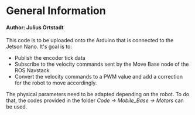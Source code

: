 # General Information
#### Author: Julius Ortstadt

This code is to be uploaded onto the Arduino that is connected to the Jetson Nano.
It's goal is to:
- Publish the encoder tick data
- Subscribe to the velocity commands sent by the Move Base node of the ROS Navstack
- Convert the velocity commands to a PWM value and add a correction for the robot to move accordingly.

The physical parameters need to be adapted depending on the robot.
To do that, the codes provided in the folder *Code -> Mobile_Base -> Motors* can be used.